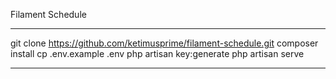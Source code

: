 Filament Schedule 

---------------------------------
git clone https://github.com/ketimusprime/filament-schedule.git
composer install
cp .env.example .env
php artisan key:generate
php artisan serve

___________________________
